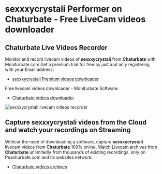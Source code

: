 # sexxxycrystali Performer on Chaturbate - Free LiveCam videos downloader

## Chaturbate Live Videos Recorder

Monitor and record livecam videos of **sexxxycrystali** from **Chaturbate** with Moniturbate.com
Get a premium trial for free by just and only registering with your Email address:
* [sexxxycrystali Premium videos downloader](https://moniturbate.com/request-demo-licence-key.html)

Free livecam videos downloader - Moniturbate Software:
* [Chaturbate videos downloader](https://moniturbate.com/moniturbate-download-software.html)

![sexxxycrystali livecam videos recorder](https://peachurnet.com/templates/moniturbate-software.png)


## Capture sexxxycrystali videos from the Cloud and watch your recordings on Streaming

Without the need of downloading a software, capture **sexxxycrystali** livecam videos from **Chaturbate** 100% online.
Watch Livecam archives from **Chaturbate** unlimitedly from thousands of existing recordings, only on Peachurbate.com and its websites network:
* [Chaturbate videos archives](https://peachurnet.com/)